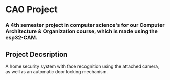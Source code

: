 # CAO Project
### A 4th semester project in computer science's for our Computer Architecture &amp; Organization course, which is made using the esp32-CAM.
## Project Decsription
A home security system with face recognition using the attached camera, as well as an automatic door locking mechanism.
